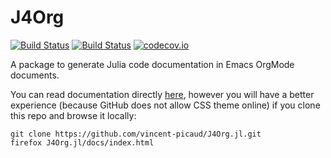 # J4Org

[![Build Status](https://travis-ci.org/vincent-picaud/J4Org.jl.svg_0.6.svg)](https://travis-ci.org/vincent-picaud/J4Org.jl) 
[![Build Status](https://travis-ci.org/vincent-picaud/J4Org.jl.svg_0.7.svg)](https://travis-ci.org/vincent-picaud/J4Org.jl) 
[![codecov.io](http://codecov.io/github/vincent-picaud/J4Org.jl/coverage.svg?branch=master)](http://codecov.io/github/vincent-picaud/J4Org.jl?branch=master)

A package to generate Julia code documentation in Emacs OrgMode documents.

You can read documentation directly
[here](https://vincent-picaud.github.io/J4Org.jl/index.html), however
you will have a better experience (because GitHub does not allow CSS
theme online) if you clone this repo and browse it locally:

```
git clone https://github.com/vincent-picaud/J4Org.jl.git
firefox J4Org.jl/docs/index.html
```



